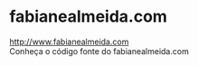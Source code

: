 # fabianealmeida.com

http://www.fabianealmeida.com
<br>
Conheça o código fonte do fabianealmeida.com
